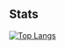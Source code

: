 ## Stats

[![Top Langs](https://github-readme-stats.vercel.app/api/top-langs/?username=willyamdev&hide=java,css,dart&langs_count=4&layout=compact)](https://github.com/anuraghazra/github-readme-stats)
